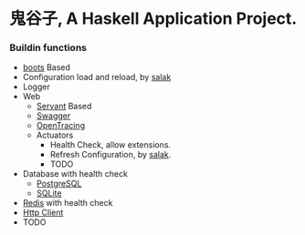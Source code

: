 # 鬼谷子, A Haskell Application Project.


### Buildin functions 

- [boots](https://hackage.haskell.org/package/boots) Based
- Configuration load and reload, by [salak](https://hackage.haskell.org/package/salak)
- Logger
- Web
  - [Servant](https://hackage.haskell.org/package/servant-server) Based
  - [Swagger](https://hackage.haskell.org/package/servant-swagger)
  - [OpenTracing](https://github.com/leptonyu/guiguzi/tree/master/opentracing)
  - Actuators
    - Health Check, allow extensions.
    - Refresh Configuration, by [salak](https://hackage.haskell.org/package/salak).
    - TODO
- Database with health check
  - [PostgreSQL](https://hackage.haskell.org/package/persistent-postgresql)
  - [SQLite](https://hackage.haskell.org/package/persistent-sqlite)
- [Redis](https://hackage.haskell.org/package/hedis) with health check
- [Http Client](https://hackage.haskell.org/package/http-client)
- TODO